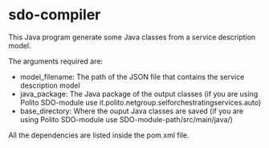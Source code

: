 # sdo-compiler

This Java program generate some Java classes from a service description model.

The arguments required are:
- model_filename: The path of the JSON file that contains the service description model
- java_package: The Java package of the output classes (if you are using Polito SDO-module use it.polito.netgroup.selforchestratingservices.auto)
- base_directory: Where the ouput Java classes are saved (if you are using Polito SDO-module use SDO-module-path/src/main/java/)

All the dependencies are listed inside the pom.xml file.

